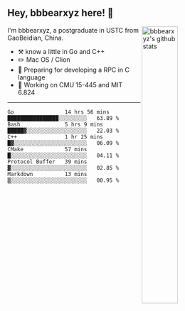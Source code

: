 ## Hey, bbbearxyz here! :wave:

<img align="right" alt="bbbearxyz's github stats" width="40%" src="https://github-readme-stats.vercel.app/api?username=bbbearxyz&show_icons=true">

I'm bbbearxyz, a postgraduate in USTC from GaoBeidian, China.

-   :hammer_and_pick:    know a little in Go and C++
-   :pencil2: Mac OS / Clion
-   :seedling: Preparing for developing a RPC in C language 
-   :thinking: Working on CMU 15-445 and MIT 6.824
---
<!--START_SECTION:waka-->

```text
Go                14 hrs 56 mins  ████████████████░░░░░░░░░   63.89 %
Bash              5 hrs 9 mins    █████▓░░░░░░░░░░░░░░░░░░░   22.03 %
C++               1 hr 25 mins    █▓░░░░░░░░░░░░░░░░░░░░░░░   06.09 %
CMake             57 mins         █░░░░░░░░░░░░░░░░░░░░░░░░   04.11 %
Protocol Buffer   39 mins         ▓░░░░░░░░░░░░░░░░░░░░░░░░   02.85 %
Markdown          13 mins         ▒░░░░░░░░░░░░░░░░░░░░░░░░   00.95 %
```

<!--END_SECTION:waka-->

